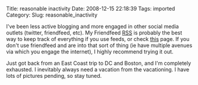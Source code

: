 Title: reasonable inactivity
Date: 2008-12-15 22:18:39
Tags: imported
Category: 
Slug: reasonable_inactivity

I've been less active blogging and more engaged in other social media outlets (twitter, friendfeed, etc).  My Friendfeed <a href="http://friendfeed.com/mphilpot?format=atom">RSS</a> is probably the best way to keep track of everything if you use feeds, or check <a href="http://blog.mcstudios.net/my-feed">this</a> page.  If you don't use friendfeed and are into that sort of thing (ie have multiple avenues via which you engage the internet), I highly recommend trying it out.

Just got back from an East Coast trip to DC and Boston, and I'm completely exhausted.  I inevitably always need a vacation from the vacationing.  I have lots of pictures pending, so stay tuned.
